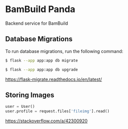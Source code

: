 # BamBuild Panda
Backend service for BamBuild

## Database Migrations
To run database migrations, run the following command:
```bash
$ flask --app app:app db migrate
```
```bash
$ flask --app app:app db upgrade
```
https://flask-migrate.readthedocs.io/en/latest/


## Storing Images
```python
user = User()
user.profile = request.files['fileimg'].read()
```
https://stackoverflow.com/a/42300920
